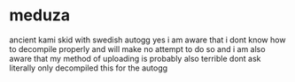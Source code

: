 # meduza
ancient kami skid with swedish autogg
yes i am aware that i dont know how to decompile properly and will make no attempt to do so and i am also aware that my method of uploading is probably also terrible dont ask
literally only decompiled this for the autogg
